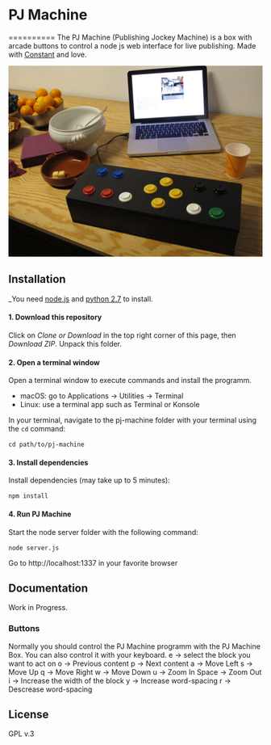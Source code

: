 # PJ Machine
==========
The PJ Machine (Publishing Jockey Machine) is a box with arcade buttons to control a node js web interface for live publishing. 
Made with [Constant](http://www.constantvzw.org/site/?lang=en) and love. 

![PJ Machine](https://github.com/sarahgarcin/pj-machine/blob/master/content/data/02/01.jpg)

## Installation

_You need [node.js](https://nodejs.org/) and [python 2.7](https://www.python.org/) to install.

#### 1. Download this repository

Click on *Clone or Download* in the top right corner of this page, then *Download ZIP*. Unpack this folder.

#### 2. Open a terminal window

Open a terminal window to execute commands and install the programm.

- macOS: go to Applications -> Utilities -> Terminal
- Linux: use a terminal app such as Terminal or Konsole

In your terminal, navigate to the pj-machine folder with your terminal using the `cd` command:
```
cd path/to/pj-machine
```

#### 3. Install dependencies

Install dependencies (may take up to 5 minutes):
```
npm install
```  
 
#### 4. Run PJ Machine

Start the node server folder with the following command:
```
node server.js
```
Go to http://localhost:1337 in your favorite browser

## Documentation
Work in Progress.

### Buttons
Normally you should control the PJ Machine programm with the PJ Machine Box. 
You can also control it with your keyboard.
e -> select the block you want to act on
o -> Previous content 
p -> Next content
a -> Move Left
s -> Move Up
q -> Move Right
w -> Move Down
u -> Zoom In
Space -> Zoom Out
i -> Increase the width of the block
y -> Increase word-spacing
r -> Descrease word-spacing

## License 
 GPL v.3 




